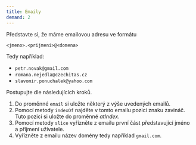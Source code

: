 ```yaml
---
title: Emaily
demand: 2
---
```


Představte si, že máme emailovou adresu ve formátu

```
<jmeno>.<prijmeni>@<domena>
```

Tedy například:

- `petr.novak@gmail.com`
- `romana.nejedla@czechitas.cz`
- `slavomir.ponuchalek@yahoo.com`

Postupujte dle následujících kroků.

1. Do proměnné `email` si uložte některý z výše uvedených emailů.
1. Pomocí metody `indexOf` najděte v tomto emailu pozici znaku zavináč. Tuto pozici si uložte do proměnné <var>atIndex</var>.
1. Pomocí metody `slice` vyřízněte z emailu první část představující jméno a příjmení uživatele.
1. Vyřízněte z emailu název domény tedy například `gmail.com`.

